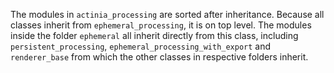 The modules in `actinia_processing` are sorted after inheritance.
Because all classes inherit from `ephemeral_processing`, it is on top level.
The modules inside the folder `ephemeral` all inherit directly from this class,
including `persistent_processing`, `ephemeral_processing_with_export` and `renderer_base`
from which the other classes in respective folders inherit.
